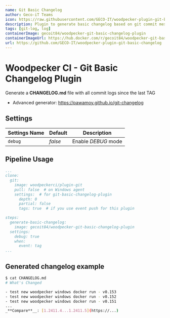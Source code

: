 ```yaml
---
name: Git Basic Changelog
author: Geco-iT Teams
icon: https://raw.githubusercontent.com/GECO-IT/woodpecker-plugin-git-basic-changelog/main/asset/git.svg
description: Plugin to generate basic changelog based on git commit message
tags: [git-log, log]
containerImage: gecoit84/woodpecker-git-basic-changelog-plugin
containerImageUrl: https://hub.docker.com/r/gecoit84/woodpecker-git-basic-changelog-plugin
url: https://github.com/GECO-IT/woodpecker-plugin-git-basic-changelog
---
```


# Woodpecker CI - Git Basic Changelog Plugin

Generate a **CHANGELOG.md** file with all commit logs since the last TAG

- Advanced generator: <https://pawamoy.github.io/git-changelog>

## Settings

| Settings Name | Default | Description         |
| ------------- | ------- | ------------------- |
| `debug`       | _false_ | Enable _DEBUG_ mode |

## Pipeline Usage

```yaml
...
clone:
  git:
    image: woodpeckerci/plugin-git
    pull: false  # on Windows agent
    settings:  # for git-basic-changelog-plugin
      depth: 0
      partial: false
      tags: true  # if you use event push for this plugin

steps:
  generate-basic-changelog:
    image: gecoit84/woodpecker-git-basic-changelog-plugin
  settings:
    debug: true
    when:
      event: tag
...
```

## Generated changelog example

```bash
$ cat CHANGELOG.md
# What's Changed

- test new woodpecker windows docker run - v0.153
- test new woodpecker windows docker run - v0.152
- test new woodpecker windows docker run - v0.151
...
_**Compare**__: [1.2411.4...1.2411.5](https://...)
```
